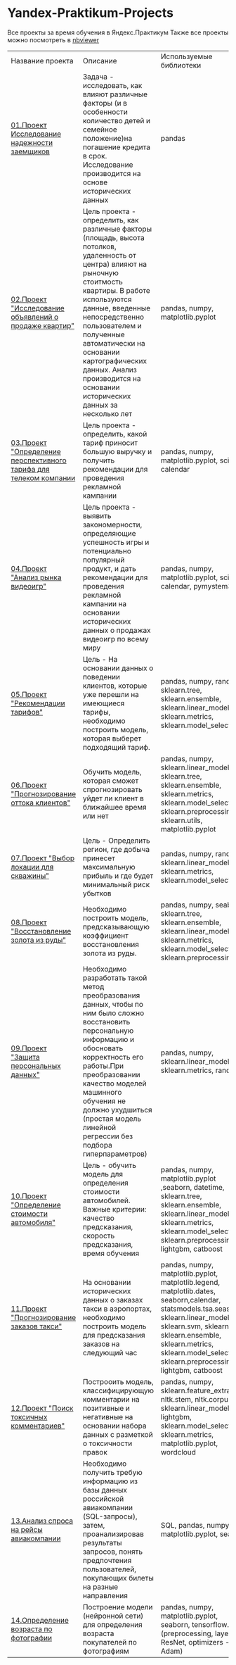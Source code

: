 # Yandex-Praktikum-Projects
Все проекты за время обучения в Яндекс.Практикум
Также все проекты можно посмотреть в <a href = 'https://nbviewer.jupyter.org/github/kristina-molchanova90/Yandex-Praktikum-Projects/tree/main/'>nbviewer</a>
<table width="100%" width="1000">
<tr><td width = "200">Название проекта </td><td width = "500">Описание </td><td width = "300"> Используемые библиотеки </td></tr>
<tr><td><a href = 'https://github.com/kristina-molchanova90/Yandex-Praktikum-Projects/tree/main/01_reliability_research'> 01.Проект Исследование надежности заемщиков</a> </td><td> Задача - исследовать, как влияют различные факторы (и в особенности количество детей и семейное положение)на погашение кредита в срок. Исследование производится на основе исторических данных </td><td> pandas </td></tr>
<tr><td><a href = 'https://github.com/kristina-molchanova90/Yandex-Praktikum-Projects/tree/main/02_ads_apartment_sales'>02.Проект "Исследование объявлений о продаже квартир"</a> </td><td> Цель проекта - определить, как различные факторы (площадь, высота потолков, удаленность от центра) влияют на рыночную стоитмость квартиры. В работе используются данные, введенные непосредственно пользователем и полученные автоматически на основании картографических данных. Анализ производится на основании исторических данных за несколько лет </td><td> pandas, numpy, matplotlib.pyplot </td></tr>
<tr><td><a href='https://github.com/kristina-molchanova90/Yandex-Praktikum-Projects/tree/main/03_promising_tariff_telecom_company'>03.Проект "Определение перспективного тарифа для телеком компании</a></td><td> Цель проекта - определить, какой тариф приносит большую выручку и получить рекомендации для проведения рекламной кампании </td><td> pandas, numpy, matplotlib.pyplot, scipy, calendar </td></tr>
<tr><td><a href = 'https://github.com/kristina-molchanova90/Yandex-Praktikum-Projects/tree/main/04_video_games_research'>04.Проект "Анализ рынка видеоигр"</a></td><td>Цель проекта - выявить закономерности, определяющие успешность игры и потенциально популярный продукт, и дать рекомендации для проведения рекламной кампании на основании исторических данных о продажах видеоигр по всему миру</td><td>pandas, numpy, matplotlib.pyplot, scipy, calendar, pymystem3 </td></tr>
<tr><td><a href='https://github.com/kristina-molchanova90/Yandex-Praktikum-Projects/tree/main/05_tariff_recommendations'>05.Проект "Рекомендации тарифов"</a></td><td>Цель - На основании данных о поведении клиентов, которые уже перешли на имеющиеся тарифы, необходимо построить модель, которая выберет подходящий тариф.</td><td>pandas, numpy, random, sklearn.tree, sklearn.ensemble, sklearn.linear_model, sklearn.metrics, sklearn.model_selection</td></tr>
<tr><td><a href='https://github.com/kristina-molchanova90/Yandex-Praktikum-Projects/blob/main/06_customer_churn'>06.Проект "Прогнозирование оттока клиентов"</a></td><td>Обучить модель, которая сможет спрогнозировать уйдет ли клиент в ближайшее время или нет</td><td>pandas, numpy, sklearn.linear_model, sklearn.tree, sklearn.ensemble, sklearn.metrics, sklearn.model_selection, sklearn.preprocessing, sklearn.utils, matplotlib.pyplot</td></tr>
<tr><td><a href='https://github.com/kristina-molchanova90/Yandex-Praktikum-Projects/tree/main/07_location_well_choice'>07.Проект "Выбор локации для скважины"</a></td><td>Цель - Определить регион, где добыча принесет максимальную прибыль и где будет минимальный риск убытков</td><td>pandas, numpy, random, sklearn.linear_model, sklearn.metrics, sklearn.model_selection</td></tr>
<tr><td><a href='https://github.com/kristina-molchanova90/Yandex-Praktikum-Projects/tree/main/08_gold_recovery'>08.Проект "Восстановление золота из руды"</a></td><td>Необходимо построить модель, предсказывающую коэффициент восстановления золота из руды.</td><td>pandas, numpy, seaborn, sklearn.tree, sklearn.ensemble, sklearn.linear_model, sklearn.metrics, sklearn.model_selection, sklearn.preprocessing</td></tr>
<tr><td><a href='https://github.com/kristina-molchanova90/Yandex-Praktikum-Projects/tree/main/09_personal_data_protection'>09.Проект "Защита персональных данных"</a></td><td>Необходимо разработать такой метод преобразования данных, чтобы по ним было сложно восстановить персональную информацию и обосновать корректность его работы.При преобразовании качество моделей машинного обучения не должно ухудшиться (простая модель линейной регрессии без подбора гиперпараметров)</td><td>pandas, numpy, sklearn.linear_model, sklearn.metrics, random</td></tr>
<tr><td><a href='https://github.com/kristina-molchanova90/Yandex-Praktikum-Projects/tree/main/10_car_price_determine'>10.Проект "Определение стоимости автомобиля"</a></td><td>Цель - обучить модель для определения стоимости автомобилей. Важные критерии: качество предсказания, скорость предсказания, время обучения</td><td>pandas, numpy, matplotlib.pyplot ,seaborn, datetime, sklearn.tree, sklearn.ensemble, sklearn.linear_model, sklearn.metrics, sklearn.model_selection, sklearn.preprocessing, lightgbm, catboost</td></tr>
<tr><td><a href='https://github.com/kristina-molchanova90/Yandex-Praktikum-Projects/tree/main/11_taxi_orders_predictions'>11.Проект "Прогнозирование заказов такси"</a></td><td>На основании исторических данных о заказах такси в аэропортах, необходимо построить модель для предсказания заказов на следующий час</td><td>pandas, numpy, matplotlib.pyplot, matplotlib.legend, matplotlib.dates, seaborn,calendar, statsmodels.tsa.seasonal, sklearn.linear_model, sklearn.svm, sklearn.tree, sklearn.ensemble, sklearn.metrics, sklearn.model_selection, sklearn.preprocessing, lightgbm, catboost</td></tr>
<tr><td><a href = 'https://github.com/kristina-molchanova90/Yandex-Praktikum-Projects/tree/main/12_toxic_comments'>12.Проект "Поиск токсичных комментариев"</a></td><td>Построоить модель, классифицирующую комментарии на позитивные и негативные на основании набора данных с разметкой о токсичности правок </td><td>pandas, numpy, sklearn.feature_extraction, nltk.stem, nltk.corpus, sklearn.linear_model, lightgbm, sklearn.model_selection, sklearn.metrics, matplotlib.pyplot, wordcloud</td></tr>
<tr><td><a href = 'https://github.com/kristina-molchanova90/Yandex-Praktikum-Projects/tree/main/13_airport_analysis'>13.Анализ спроса на рейсы авиакомпании</a></td><td>Необходимо получить требую информацию из базы данных российской авиакомпании (SQL-запросы), затем, проанализировав результаты запросов, понять предпочтения пользователей, покупающих билеты на разные направления </td><td> SQL, pandas, numpy, matplotlib.pyplot, seaborn</td></tr>
<tr><td><a href = 'https://github.com/kristina-molchanova90/Yandex-Praktikum-Projects/tree/main/14_age_recognition'>14.Определение возраста по фотографии</a></td><td>Построение модели (нейронной сети) для определения возраста покупателей по фотографиям</td><td>pandas, numpy, matplotlib.pyplot, seaborn, tensorflow.keras (preprocessing, layers, ResNet, optimizers - Adam)</td></tr>
</table>
